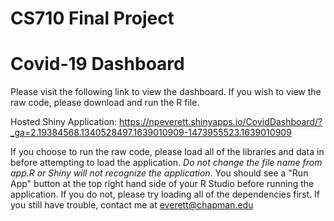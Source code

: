 # CS710 Final Project
# Covid-19 Dashboard 

Please visit the following link to view the dashboard. If you wish to view the raw code, please download and run the R file. 

Hosted Shiny Application: https://npeverett.shinyapps.io/CovidDashboard/?_ga=2.19384568.1340528497.1639010909-1473955523.1639010909

If you choose to run the raw code, please load all of the libraries and data in before attempting to load the application. *Do not change the file name from app.R or Shiny will not recognize the application*. You should see a "Run App" button at the top right hand side of your R Studio before running the application. If you do not, please try loading all of the dependencies first. If you still have trouble, contact me at everett@chapman.edu 
